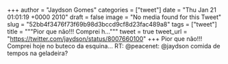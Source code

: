 
+++
author = "Jaydson Gomes"
categories = ["tweet"]
date = "Thu Jan 21 01:01:19 +0000 2010"
draft = false
image = "No media found for this Tweet"
slug = "52bb4f3476f73f69b98d3bccd9cf8d23fac489a8"
tags = ["tweet"]
title = """Pior que não!!! Comprei h..."""
tweet = true
tweet_url = "https://twitter.com/jaydson/status/8007660100"
+++
Pior que não!!! Comprei hoje no buteco da esquina... RT: @peacenet: @jaydson comida de tempos na geladeira?
